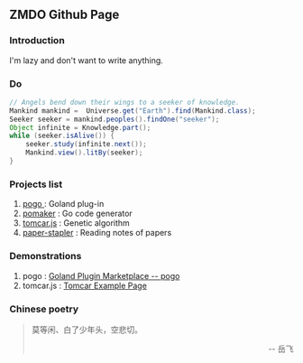 ## ZMDO Github Page

### Introduction
I'm lazy and don't want to write anything.

### Do
```java
// Angels bend down their wings to a seeker of knowledge. 
Mankind mankind =  Universe.get("Earth").find(Mankind.class);
Seeker seeker = mankind.peoples().findOne("seeker");
Object infinite = Knowledge.part();
while (seeker.isAlive()) {
    seeker.study(infinite.next());
    Mankind.view().litBy(seeker);
}
```
### Projects list
1. [pogo ](https://github.com/zmdo/pogo) : Goland plug-in
2. [pomaker](https://github.com/zmdo/pomaker) : Go code generator
3. [tomcar.js](https://github.com/zmdo/tomcar.js) : Genetic algorithm
4. [paper-stapler](https://github.com/zmdo/paper-stapler) : Reading notes of papers

### Demonstrations
1. pogo : [Goland Plugin Marketplace -- pogo](https://plugins.jetbrains.com/plugin/16372-pogo)
2. tomcar.js : [Tomcar Example Page](https://zmdo.github.io/tomcar)

### Chinese poetry
> 莫等闲、白了少年头，空悲切。
> <p align="right">-- 岳飞</p>